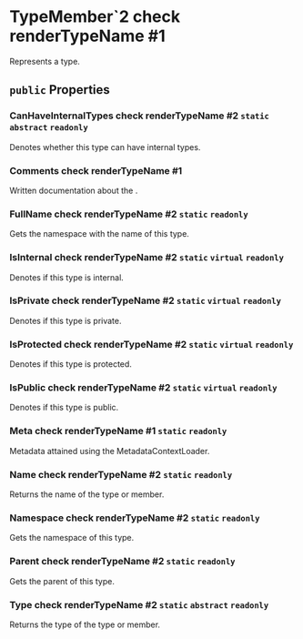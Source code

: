 # TypeMember`2 check renderTypeName #1

Represents a type.

## `public` Properties

### CanHaveInternalTypes check renderTypeName #2 `static` `abstract` `readonly`

Denotes whether this type can have internal types.

### Comments check renderTypeName #1

Written documentation about the <see cref="P:Docshark.Core.Models.Codebase.Model`2.Meta" />.

### FullName check renderTypeName #2 `static` `readonly`

Gets the namespace with the name of this type.

### IsInternal check renderTypeName #2 `static` `virtual` `readonly`

Denotes if this type is internal.

### IsPrivate check renderTypeName #2 `static` `virtual` `readonly`

Denotes if this type is private.

### IsProtected check renderTypeName #2 `static` `virtual` `readonly`

Denotes if this type is protected.

### IsPublic check renderTypeName #2 `static` `virtual` `readonly`

Denotes if this type is public.

### Meta check renderTypeName #1 `static` `readonly`

Metadata attained using the MetadataContextLoader.

### Name check renderTypeName #2 `static` `readonly`

Returns the name of the type or member.

### Namespace check renderTypeName #2 `static` `readonly`

Gets the namespace of this type.

### Parent check renderTypeName #2 `static` `readonly`

Gets the parent of this type.

### Type check renderTypeName #2 `static` `abstract` `readonly`

Returns the type of the type or member.

